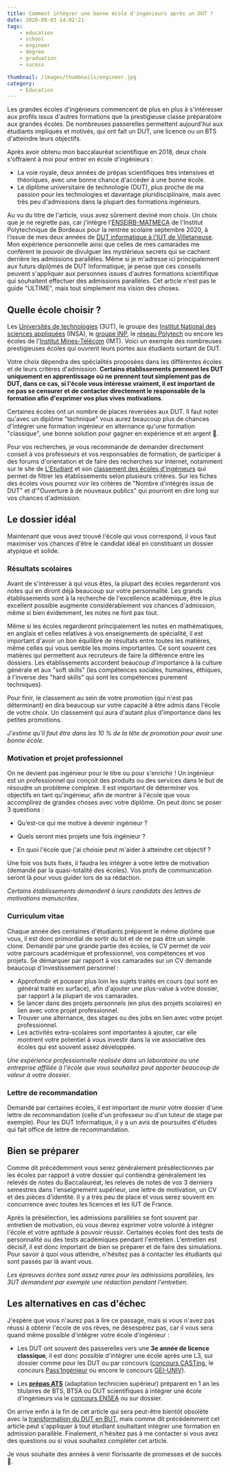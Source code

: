 ```yaml
---
title: Comment intégrer une bonne école d'ingénieurs après un DUT ?
date: 2020-09-03 14:02:21
tags:
	- education
	- school
	- engineer
	- degree
	- graduation
	- sucess

thumbnail: /images/thumbnails/engineer.jpg
category:
	- Education
---
```


Les grandes écoles d'ingénieurs commencent de plus en plus à s'intéresser aux profils issus d'autres formations que la prestigieuse classe préparatoire aux grandes écoles. De nombreuses passerelles permettent aujourd'hui aux étudiants impliqués et motivés, qui ont fait un DUT, une licence ou un BTS d'atteindre leurs objectifs.

Après avoir obtenu mon baccalauréat scientifique en 2018, deux choix s'offraient à moi pour entrer en école d'ingénieurs :

- La voie royale, deux années de prépas scientifiques très intensives et théoriques, avec une bonne chance d'accéder à une bonne école.
- Le diplôme universitaire de technologie (DUT), plus proche de ma passion pour les technologies et davantage pluridisciplinaire, mais avec très peu d'admissions dans la plupart des formations ingénieurs.

Au vu du titre de l'article, vous avez sûrement deviné mon choix. Un choix que je ne regrette pas, car j'intègre l'[ENSEIRB-MATMECA](https://enseirb-matmeca.bordeaux-inp.fr/fr) de l'Institut Polytechnique de Bordeaux pour la rentrée scolaire septembre 2020, à l'issue de mes deux années de [DUT informatique à l'IUT de Villetaneuse](https://iutv.univ-paris13.fr/dut-informatique/). Mon expérience personnelle ainsi que celles de mes camarades me confèrent le pouvoir de divulguer les mystérieux secrets qui se cachent derrière les admissions parallèles. Même si je m'adresse ici principalement aux futurs diplômés de DUT Informatique, je pense que ces conseils peuvent s'appliquer aux personnes issues d'autres formations scientifique qui souhaitent effectuer des admissions parallèles. Cet article n'est pas le guide "ULTIME", mais tout simplement ma vision des choses.

## Quelle école choisir ?

Les [Universités de technologies](https://www.3ut-admissions.fr/) (3UT), le groupe des [Institut National des sciences appliquées](https://www.groupe-insa.fr/) (INSA), le [groupe INP](http://www.groupe-inp.fr/), le [réseau Polytech](http://www.polytech-reseau.org/postuler-a-polytech/) ou encore les écoles de l'[Institut Mines-Télécom](https://www.imt.fr/) (IMT). Voici un exemple des nombreuses prestigieuses écoles qui ouvrent leurs portes aux étudiants sortant de DUT.

Votre choix dépendra des spécialités proposées dans les différentes écoles et de leurs critères d'admission. **Certains établissements prennent les DUT uniquement en apprentissage où ne prennent tout simplement pas de DUT, dans ce cas, si l'école vous intéresse vraiment, il est important de ne pas se censurer et de contacter directement le responsable de la formation afin d'exprimer vos plus vives motivations**.

Certaines écoles ont un nombre de places reversées aux DUT. Il faut noter qu'avec un diplôme "technique" vous aurez beaucoup plus de chances d'intégrer une formation ingénieur en alternance qu'une formation "classique", une bonne solution pour gagner en expérience et en argent 🤑.

Pour vos recherches, je vous recommande de demander directement conseil à vos professeurs et vos responsables de formation, de participer à des forums d'orientation et de faire des recherches sur Internet, notamment sur le site de [L'Etudiant](https://www.letudiant.fr/) et son [classement des écoles d'ingénieurs](https://www.letudiant.fr/palmares/liste-profils/palmares-des-ecoles-d-ingenieurs/palmares-general-des-ecoles-d-ingenieurs/home.html#indicateurs=900659,900660,900661,900677&criterias) qui permet de filtrer les établissements selon plusieurs critères. Sur les fiches des écoles vous pourrez voir les critères de "Nombre d'intégrés issus de DUT" et d'"Ouverture à de nouveaux publics" qui pourront en dire long sur vos chances d'admission.

## Le dossier idéal

Maintenant que vous avez trouvé l'école qui vous correspond, il vous faut maximiser vos chances d'être le candidat idéal en constituant un dossier atypique et solide. 

### Résultats scolaires

Avant de s'intéresser à qui vous êtes, la plupart des écoles regarderont vos notes qui en diront déjà beaucoup sur votre personnalité. Les grands établissements sont à la recherche de l'excellence académique, être le plus excellent possible augmente considérablement vos chances d'admission, même si bien évidemment, les notes ne font pas tout.

Même si les écoles regarderont principalement les notes en mathématiques, en anglais et celles relatives à vos enseignements de spécialité, il est important d'avoir un bon équilibre de résultats entre toutes les matières, même celles qui vous semble les moins importantes. Ce sont souvent ces matières qui permettent aux recruteurs de faire la différence entre les dossiers. Les établissements accordent beaucoup d'importance à la culture générale et aux "soft skills" (les compétences sociales, humaines, éthiques, à l'inverse des "hard skills" qui sont les compétences purement techniques).

Pour finir, le classement au sein de votre promotion (qui n'est pas déterminant) en dira beaucoup sur votre capacité à être admis dans l'école de votre choix. Un classement qui aura d'autant plus d'importance dans les petites promotions.

*J'estime qu'il faut être dans les 10 % de la tête de promotion pour avoir une bonne école.*

### Motivation et projet professionnel

On ne devient pas ingénieur pour le titre ou pour s'enrichir ! Un ingénieur est un professionnel qui conçoit des produits ou des services dans le but de résoudre un problème complexe. Il est important de déterminer vos objectifs en tant qu'ingénieur, afin de montrer à l'école que vous accomplirez de grandes choses avec votre diplôme. On peut donc se poser 3 questions : 

- Qu’est-ce qui me motive à devenir ingénieur ?

- Quels seront mes projets une fois ingénieur ?
- En quoi l'école que j'ai choisie peut m'aider à atteindre cet objectif ?

Une fois vos buts fixés, il faudra les intégrer à votre lettre de motivation (demandé par la quasi-totalité des écoles). Vos profs de communication seront là pour vous guider lors de sa rédaction.

*Certains établissements demandent à leurs candidats des lettres de motivations manuscrites*.

### Curriculum vitae

Chaque année des centaines d'étudiants préparent le même diplôme que vous, il est donc primordial de sortir du lot et de ne pas être un simple clone. Demandé par une grande partie des écoles, le CV permet de voir votre parcours académique et professionnel, vos compétences et vos projets. Se démarquer par rapport à vos camarades sur un CV demande beaucoup d'investissement personnel :

- Approfondir et pousser plus loin les sujets traités en cours (qui sont en général traité en surface), afin d'ajouter une plus-value à votre dossier, par rapport à la plupart de vos camarades.
- Se lancer dans des projets personnels (en plus des projets scolaires) en lien avec votre projet professionnel.
- Trouver une alternance, des stages ou des jobs en lien avec votre projet professionnel.
- Les activités extra-scolaires sont importantes à ajouter, car elle montrent votre potentiel à vous investir dans la vie associative des écoles qui est souvent assez développée.

*Une expérience professionnelle réalisée dans un laboratoire ou une entreprise affiliée à l'école que vous souhaitez peut apporter beaucoup de valeur à votre dossier.*

### Lettre de recommandation

Demandé par certaines écoles, il est important de munir votre dossier d'une lettre de recommandation (celle d'un professeur ou d'un tuteur de stage par exemple). Pour les DUT Informatique, il y a un avis de poursuites d'études qui fait office de lettre de recommandation.

## Bien se préparer

Comme dit précédemment vous serez généralement présélectionnés par les écoles par rapport à votre dossier qui contiendra généralement les relevés de notes du Baccalauréat, les relevés de notes de vos 3 derniers semestres dans l'enseignement supérieur, une lettre de motivation, un CV et des pièces d'identité. Il y a très peu de place et vous serez souvent en concurrence avec toutes les licences et les IUT de France.

Après la présélection, les admissions parallèles se font souvent par entretien de motivation, où vous devrez exprimer votre volonté à intégrer l'école et votre aptitude à pouvoir réussir. Certaines écoles font des tests de personnalité ou des tests académiques pendant l'entretien. L'entretien est décisif, il est donc important de bien se préparer et de faire des simulations. Pour savoir à quoi vous attendre, n'hésitez pas à contacter les étudiants qui sont passés par là avant vous.

*Les épreuves écrites sont assez rares pour les admissions parallèles, les 3UT demandent par exemple une rédaction pendant l'entretien*.

## Les alternatives en cas d'échec

J'espère que vous n'aurez pas à lire ce passage, mais si vous n'avez pas réussi à obtenir l'école de vos rêves, ne désespérez pas, car il vous sera quand même possible d'intégrer votre école d'ingénieur : 

- Les DUT ont souvent des passerelles vers une **3e année de licence classique**, il est donc possible d'intégrer une école après une L3, sur dossier comme pour les DUT ou par concours ([concours CASTing](https://www.letudiant.fr/etudes/ecole-ingenieur/ecoles-d-ingenieurs-le-concours-casting-mode-d-emploi.html), le concours [Pass’Ingénieur](http://passingenieur.scei-concours.fr/)  ou encore le concours [GEI-UNIV](http://www.geiuniv.com/)).

- Les [**prépas ATS**](http://www.onisep.fr/Choisir-mes-etudes/Apres-le-bac/Organisation-des-etudes-superieures/CPGE-FILIERES/Les-prepas-scientifiques/Les-prepas-ATS-scientifiques) (adaptation technicien supérieur) préparent en 1 an les titulaires de BTS, BTSA ou DUT scientifiques à intégrer une école d'ingénieurs via le [concours ENSEA](http://concours.ensea.fr/) ou sur dossier.

On arrive enfin à la fin de cet article qui sera peut-être bientôt obsolète avec la [transformation du DUT en BUT](https://www.cidj.com/etudes-formations-alternance/etudes-superieures/du-dut-au-but-quels-sont-les-changements-lies-a-la-reforme), mais comme dit précédemment cet article peut s'appliquer à tout étudiant souhaitant intégrer une formation en admission parallèle. Finalement, n'hésitez pas à me contacter si vous avez des questions ou si vous souhaitez compléter cet article. 

Je vous souhaite des années à venir florissante de promesses et de succès 💖.